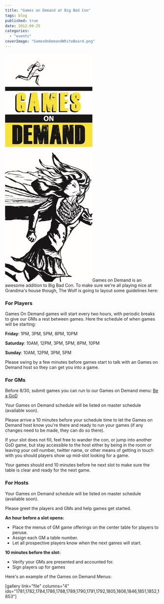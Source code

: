 ```yaml
---
title: "Games on Demand at Big Bad Con"
tags: blog
published: true
date: 2012-09-25
categories: 
  - "events"
coverImage: "GamesOnDemandWhiteBoard.png"
---
```


[![games on demand banner1](/images/games-on-demand-banner1.jpg)](/images/games-on-demand-banner1.jpg)Games on Demand is an awesome addition to Big Bad Con. To make sure we're all playing nice at Grandma's house though, The Wolf is going to layout some guidelines here:

### For Players

Games On Demand games will start every two hours, with periodic breaks to give our GMs a rest between games. Here the schedule of when games will be starting:

**Friday**: 1PM, 3PM, 5PM, 8PM, 10PM

**Saturday**: 10AM, 12PM, 3PM, 5PM, 8PM, 10PM

**Sunday**: 10AM, 12PM, 3PM, 5PM

Please swing by a few minutes before games start to talk with an Games on Demand host so they can get you into a game.

### For GMs

Before 8/30, submit games you can run to our Games on Demand menu: [Be a GoD](http://www.bigbadcon.com/volunteer/be-a-god/ "Be a GoD")

Your Games on Demand schedule will be listed on master schedule (available soon).

Please arrive a 10 minutes before your schedule time to let the Games on Demand host know you're there and ready to run your games (if any changes need to be made, they can do so there).

If your slot does not fill, feel free to wander the con, or jump into another GoD game, but stay accessible to the host either by being in the room or leaving your cell number, twitter name, or other means of getting in touch with you should players show up mid-slot looking for a game.

Your games should end 10 minutes before he next slot to make sure the table is clear and ready for the next game.

### For Hosts

Your Games on Demand schedule will be listed on master schedule (available soon).

Please greet the players and GMs and help games get started.

**An hour before a slot opens:**

- Place the menus of GM game offerings on the center table for players to peruse.
- Assign each GM a table number.
- Let all prospective players know when the next games will start.

**10 minutes before the slot:**

- Verify your GMs are presented and accounted for.
- Sign players up for games

Here's an example of the Games on Demand Menus:

\[gallery link="file" columns="4" ids="1781,1782,1784,1786,1788,1789,1790,1791,1792,1805,1806,1846,1851,1852,1853"\]
